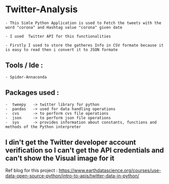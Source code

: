 # Twitter-Analysis


    - This Simle Python Application is used to Fetch the tweets with the word "corona" and Hashtag value "corona" given date
  
    - I used  Twitter API for this functionalities
    
    - Firstly I used to store the gatheres Info in CSV formate because it is easy to read then i convert it to JSON formate
    

## Tools / Ide :

    - Spider-Annaconda
    
## Packages used :

    -  tweepy   -> twitter library for python 
    -  pandas   -> used for data handling operations
    -  cvs      -> to perform cvs file operations
    -  json     -> to perform json file operations
    -  sys      -> provides information about constants, functions and methods of the Python interpreter
    
  ## I din't get the Twitter developer account verification so I can't get the API credentials and can't show the Visual image for it
  
  
  Ref blog for this project : https://www.earthdatascience.org/courses/use-data-open-source-python/intro-to-apis/twitter-data-in-python/
    
